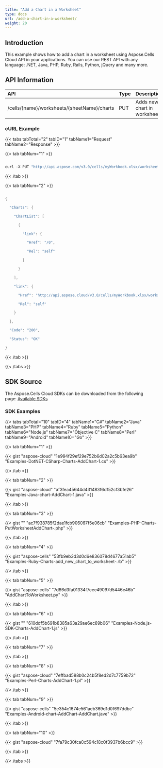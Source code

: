 ```yaml
---
title: "Add a Chart in a Worksheet"
type: docs
url: /add-a-chart-in-a-worksheet/
weight: 20
---
```


## **Introduction**
This example shows how to add a chart in a worksheet using Aspose.Cells Cloud API in your applications. You can use our REST API with any language: .NET, Java, PHP, Ruby, Rails, Python, jQuery and many more.
## **API Information**

|**API**|**Type**|**Description**|**Resource Link**|
| :- | :- | :- | :- |
|/cells/{name}/worksheets/{sheetName}/charts|PUT|Adds new chart in worksheet|[PutWorksheetAddChart](https://apireference.aspose.cloud/cells/#/Charts/PutWorksheetAddChart)|
### **cURL Example**
{{< tabs tabTotal="2" tabID="1" tabName1="Request" tabName2="Response" >}}

{{< tab tabNum="1" >}}

```java

curl -X PUT "http://api.aspose.com/v3.0/cells/myWorkbook.xlsx/worksheets/Sheet1/charts?chartType=Bar&area=B1:F2&title=SalesState" -H "Content-Type: application/json" -H "Accept: application/json"

```

{{< /tab >}}

{{< tab tabNum="2" >}}

```java

{

  "Charts": {

    "ChartList": [

      {

        "link": {

          "Href": "/0",

          "Rel": "self"

        }

      }

    ],

    "link": {

      "Href": "http://api.aspose.cloud/v3.0/cells/myWorkbook.xlsx/worksheets/Sheet1/charts",

      "Rel": "self"

    }

  },

  "Code": "200",

  "Status": "OK"

}

```

{{< /tab >}}

{{< /tabs >}}
## **SDK Source**
The Aspose.Cells Cloud SDKs can be downloaded from the following page: [Available SDKs](/cells/available-sdks/)
### **SDK Examples**
{{< tabs tabTotal="10" tabID="4" tabName1="C#" tabName2="Java" tabName3="PHP" tabName4="Ruby" tabName5="Python" tabName6="Node.js" tabName7="Objective C" tabName8="Perl" tabName9="Android" tabName10="Go" >}}

{{< tab tabNum="1" >}}

{{< gist "aspose-cloud" "1e994f29ef29e752b6d02a2c5b63ea9b" "Examples-DotNET-CSharp-Charts-AddChart-1.cs" >}}

{{< /tab >}}

{{< tab tabNum="2" >}}

{{< gist "aspose-cloud" "af3fea45644d431483f6df52cf3bfe26" "Examples-Java-chart-AddChart-1.java" >}}

{{< /tab >}}

{{< tab tabNum="3" >}}

{{< gist "" "ac7f938785f2dae1fcb906067f5e06cb" "Examples-PHP-Charts-PutWorksheetAddChart-.php" >}}

{{< /tab >}}

{{< tab tabNum="4" >}}

{{< gist "aspose-cells" "53fb9eb3d3d0d6e836078d4677a51ab5" "Examples-Ruby-Charts-add_new_chart_to_worksheet-.rb" >}}

{{< /tab >}}

{{< tab tabNum="5" >}}

{{< gist "aspose-cells" "7d86d3fa01334f7cee49097d5446e46b" "AddChartToWorksheet.py" >}}

{{< /tab >}}

{{< tab tabNum="6" >}}

{{< gist "" "610ddf5b691b8385a63a29ae6ec89b06" "Examples-Node.js-SDK-Charts-AddChart-1.js" >}}

{{< /tab >}}

{{< tab tabNum="7" >}}

{{< /tab >}}

{{< tab tabNum="8" >}}

{{< gist "aspose-cloud" "7effbad588b0c24b5f8ed2d7c7759b72" "Examples-Perl-Charts-AddChart-1.pl" >}}

{{< /tab >}}

{{< tab tabNum="9" >}}

{{< gist "aspose-cells" "5e354c1674e561aeb369d1d0f697ddbc" "Examples-Android-chart-AddChart-AddChart.jave" >}}

{{< /tab >}}

{{< tab tabNum="10" >}}

{{< gist "aspose-cloud" "7fa79c30fca0c594c18c0f3937b6bcc9" >}}

{{< /tab >}}

{{< /tabs >}}
